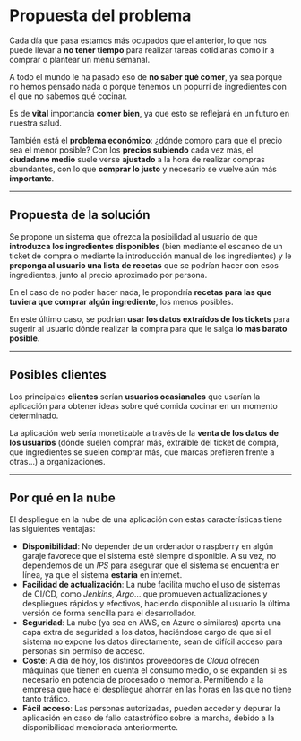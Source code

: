 # Propuesta del problema

Cada día que pasa estamos más ocupados que el anterior, lo que nos puede llevar a **no tener tiempo** para realizar tareas cotidianas como ir a comprar o plantear un menú semanal.

A todo el mundo le ha pasado eso de **no saber qué comer**, ya sea porque no hemos pensado nada o porque tenemos un popurrí de ingredientes con el que no sabemos qué cocinar.

Es de **vital** importancia **comer bien**, ya que esto se reflejará en un futuro en nuestra salud.

También está el **problema económico**: ¿dónde compro para que el precio sea el menor posible?
Con los **precios subiendo** cada vez más, el **ciudadano medio** suele verse **ajustado** a la hora de realizar compras abundantes, con lo que **comprar lo justo** y necesario se vuelve aún más **importante**.

---

## Propuesta de la solución

Se propone un sistema que ofrezca la posibilidad al usuario de que **introduzca los ingredientes disponibles** (bien mediante el escaneo de un ticket de compra o mediante la introducción manual de los ingredientes) y le **proponga al usuario una lista de recetas** que se podrían hacer con esos ingredientes, junto al precio aproximado por persona.

En el caso de no poder hacer nada, le propondría **recetas para las que tuviera que comprar algún ingrediente**, los menos posibles.

En este último caso, se podrían **usar los datos extraídos de los tickets** para sugerir al usuario dónde realizar la compra para que le salga **lo más barato posible**.

---

## Posibles clientes

Los principales **clientes** serían **usuarios ocasianales** que usarían la aplicación para obtener ideas sobre qué comida cocinar en un momento determinado.

La aplicación web sería monetizable a través de la **venta de los datos de los usuarios** (dónde suelen comprar más, extraíble del ticket de compra, qué ingredientes se suelen comprar más, que marcas prefieren frente a otras...) a organizaciones.

---

## Por qué en la nube

El despliegue en la nube de una aplicación con estas características tiene las siguientes ventajas:

* **Disponibilidad**: No depender de un ordenador o raspberry en algún garaje favorece que el sistema esté siempre disponible. A su vez, no dependemos de un *IPS* para asegurar que el sistema se encuentra en línea, ya que el sistema **estaría** en internet.
* **Facilidad de actualización**: La nube facilita mucho el uso de sistemas de CI/CD, como *Jenkins*, *Argo*... que promueven actualizaciones y despliegues rápidos y efectivos, haciendo disponible al usuario la última versión de forma sencilla para el desarrollador.
* **Seguridad**: La nube (ya sea en AWS, en Azure o similares) aporta una capa extra de seguridad a los datos, haciéndose cargo de que si el sistema no expone los datos directamente, sean de difícil acceso para personas sin permiso de acceso.
* **Coste**: A día de hoy, los distintos proveedores de *Cloud* ofrecen máquinas que tienen en cuenta el consumo medio, o se expanden si es necesario en potencia de procesado o memoria. Permitiendo a la empresa que hace el despliegue ahorrar en las horas en las que no tiene tanto tráfico.
* **Fácil acceso**: Las personas autorizadas, pueden acceder y depurar la aplicación en caso de fallo catastrófico sobre la marcha, debido a la disponibilidad mencionada anteriormente.
